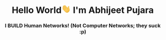 <h1 align="center">Hello World<img src="https://github.com/abhijeetpujara/Images/blob/master/Hi.gif" width="30px"> I'm Abhijeet Pujara </h1>
<h3 align="center">I BUILD Human Networks! (Not Computer Networks; they suck :p)</h3>
<!--# Hello World!!&nbsp;<img src="https://github.com/abhijeetpujara/Images/blob/master/Hi.gif" width="30px"> I'm Abhijeet Pujara&nbsp;<img src="https://github.com/abhijeetpujara/Images/blob/master/Developer.gif" width="50px">

<p align="left"> <img src=https://komarev.com/ghpvc/?username=abhijeetpujara alt=abhijeetpujara/> </p>
I'm M.tech Student at [MIT WPU](https://mitwpu.edu.in/) Pune, who has keen interest in technologies💻 and development<img src="https://github.com/abhijeetpujara/Images/blob/master/Rocket.gif" width="15px">.
<br/>
Android Developer || Data Science enthusiast
<br/>

<img align="right" alt="GIF" src="https://github.com/abhijeetpujara/Images/blob/master/boyswithlP.gif" />
  
**Talking about Personal Stuffs:**

- 👨🏽‍💻 I’m a writer at [Analytics Vidhya](https://medium.com/analytics-vidhya) medium platform
- 💬 Ask me about anything, I am happy to help
- 👨🏽‍💼 Actively participate in Competitive Programming competitions
- 📫 How to reach me: 
<br/> mail-id: abhijeetpujara@gmail.com
<br/>

![Abhijeet's github stats](https://github-readme-stats.vercel.app/api?username=abhijeetpujara&&show_icons=true&title_color=fff&icon_color=79ff97&text_color=9f9f9f&bg_color=151515)

<br/>

You have finally discovered my Github profile!!
<br/>
Please feel free to clone projects and raise issues if you think something could be better.
<br/>
Happy Learning !!!
<br/>
Happy Coding :)


<a href="https://medium.com/@abhijeetPujara">
  <img align="left" alt="Abhijeet Pujara | Medium" width="22px" src="https://github.com/abhijeetpujara/Images/blob/master/medium.svg" />
</a>
<a href="https://www.linkedin.com/in/abhijeet-pujara-150682114/">
  <img align="left" alt="Abhijeet's LinkdeIN" width="22px" src="https://github.com/abhijeetpujara/Images/blob/master/Linkedin.svg" />
</a>
<a href="https://twitter.com/pujara_abhijeet">
  <img align="left" alt="Abhijeet Pujara | Twitter" width="22px" src="https://github.com/abhijeetpujara/Images/blob/master/Twitter.svg" />
</a>
<a href="https://www.instagram.com/abhijeet_pujara/">
<img align="left" alt="Abhijeet's | Instagram" width="22px" src="https://github.com/abhijeetpujara/Images/blob/master/Instagram.svg" />
</a>
<br/>
 &nbsp &nbsp &nbsp &nbsp &nbsp &nbsp &nbsp &nbsp Made with ❤️ by [Abhijeet](https://abhijeetpujara.github.io/)

